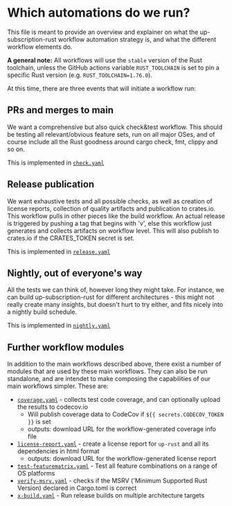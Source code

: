# Which automations do we run?

This file is meant to provide an overview and explainer on what the up-subscription-rust workflow automation strategy is, and what the different workflow elements do.

__A general note:__ All workflows will use the `stable` version of the Rust toolchain, unless the GitHub actions variable `RUST_TOOLCHAIN` is set to pin a specific Rust version (e.g. ```RUST_TOOLCHAIN=1.76.0```).

At this time, there are three events that will initiate a workflow run:

## PRs and merges to main

We want a comprehensive but also quick check&test workflow. This should be testing all relevant/obvious feature sets, run on all major OSes, and of course include all the Rust goodness around cargo check, fmt, clippy and so on.

This is implemented in [`check.yaml`](check.yaml)

## Release publication

We want exhaustive tests and all possible checks, as well as creation of license reports, collection of quality artifacts and publication to crates.io. This workflow pulls in other pieces like the build workflow. An actual release is triggered by pushing a tag that begins with 'v', else this workflow just generates and collects artifacts on workflow level. This will also publish to crates.io if the CRATES_TOKEN secret is set.

This is implemented in [`release.yaml`](release.yaml)

## Nightly, out of everyone's way

All the tests we can think of, however long they might take. For instance, we can build up-subscription-rust for different architectures - this might not really create many insights, but doesn't hurt to try either, and fits nicely into a nightly build schedule.

This is implemented in [`nightly.yaml`](nightly.yaml)

## Further workflow modules

In addition to the main workflows described above, there exist a number of modules that are used by these main workflows. They can also be run standalone, and are intendet to make composing the capabilities of our main workflows simpler. These are:

- [`coverage.yaml`](coverage.yaml) - collects test code coverage, and can optionally upload the results to codecov.io
  - Will publish coverage data to CodeCov if `${{ secrets.CODECOV_TOKEN }}` is set
  - outputs: download URL for the workflow-generated coverage info file
- [`license-report.yaml`](license-report.yaml) - create a license report for `up-rust` and all its dependencies in html format
  - outputs: download URL for the workflow-generated license report
- [`test-featurematrix.yaml`](test-featurematrix.yaml) - Test all feature combinations on a range of OS platforms
- [`verify-msrv.yaml`](verify-msrv.yaml) - checks if the MSRV ('Minimum Supported Rust Version) declared in Cargo.toml is correct
- [`x-build.yaml`](x-build.yaml) - Run release builds on multiple architecture targets
